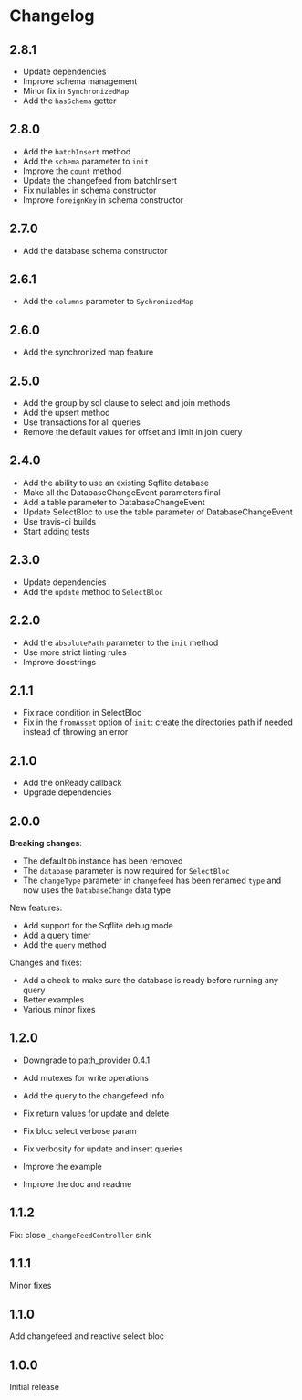 # Changelog

## 2.8.1

- Update dependencies
- Improve schema management
- Minor fix in `SynchronizedMap`
- Add the `hasSchema` getter

## 2.8.0

- Add the `batchInsert` method
- Add the `schema` parameter to `init`
- Improve the `count` method
- Update the changefeed from batchInsert
- Fix nullables in schema constructor
- Improve `foreignKey` in schema constructor

## 2.7.0

- Add the database schema constructor

## 2.6.1

- Add the `columns` parameter to `SychronizedMap`

## 2.6.0

- Add the synchronized map feature

## 2.5.0

- Add the group by sql clause to select and join methods
- Add the upsert method
- Use transactions for all queries
- Remove the default values for offset and limit in join query

## 2.4.0

- Add the ability to use an existing Sqflite database
- Make all the DatabaseChangeEvent parameters final
- Add a table parameter to DatabaseChangeEvent
- Update SelectBloc to use the table parameter of DatabaseChangeEvent
- Use travis-ci builds
- Start adding tests 

## 2.3.0

- Update dependencies
- Add the `update` method to `SelectBloc`

## 2.2.0

- Add the `absolutePath` parameter to the `init` method
- Use more strict linting rules
- Improve docstrings

## 2.1.1

- Fix race condition in SelectBloc
- Fix in the `fromAsset` option of `init`: create the directories path if needed instead of throwing an error

## 2.1.0

- Add the onReady callback
- Upgrade dependencies

## 2.0.0

**Breaking changes**:

- The default `Db` instance has been removed
- The `database` parameter is now required for `SelectBloc`
- The `changeType` parameter in `changefeed` has been renamed `type` and now uses the `DatabaseChange` data type

New features:

- Add support for the Sqflite debug mode
- Add a query timer
- Add the `query` method

Changes and fixes:

- Add a check to make sure the database is ready before running any query
- Better examples
- Various minor fixes


## 1.2.0

- Downgrade to path_provider 0.4.1
- Add mutexes for write operations
- Add the query to the changefeed info

- Fix return values for update and delete
- Fix bloc select verbose param
- Fix verbosity for update and insert queries
- Improve the example
- Improve the doc and readme

## 1.1.2

Fix: close `_changeFeedController` sink

## 1.1.1

Minor fixes

## 1.1.0

Add changefeed and reactive select bloc

## 1.0.0

Initial release

